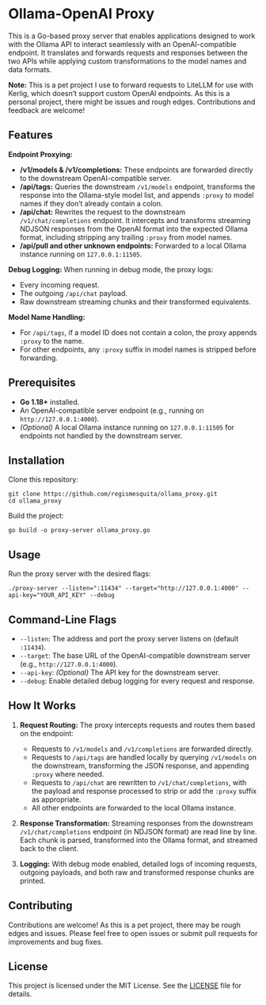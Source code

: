# Ollama-OpenAI Proxy

This is a Go-based proxy server that enables applications designed to work with the Ollama API to interact seamlessly with an OpenAI-compatible endpoint. It translates and forwards requests and responses between the two APIs while applying custom transformations to the model names and data formats.

**Note:** This is a pet project I use to forward requests to LiteLLM for use with Kerlig, which doesn’t support custom OpenAI endpoints. As this is a personal project, there might be issues and rough edges. Contributions and feedback are welcome!

## Features

**Endpoint Proxying:**
- **/v1/models & /v1/completions:** These endpoints are forwarded directly to the downstream OpenAI-compatible server.
- **/api/tags:** Queries the downstream `/v1/models` endpoint, transforms the response into the Ollama-style model list, and appends `:proxy` to model names if they don’t already contain a colon.
- **/api/chat:** Rewrites the request to the downstream `/v1/chat/completions` endpoint. It intercepts and transforms streaming NDJSON responses from the OpenAI format into the expected Ollama format, including stripping any trailing `:proxy` from model names.
- **/api/pull and other unknown endpoints:** Forwarded to a local Ollama instance running on `127.0.0.1:11505`.

**Debug Logging:**
When running in debug mode, the proxy logs:
- Every incoming request.
- The outgoing `/api/chat` payload.
- Raw downstream streaming chunks and their transformed equivalents.

**Model Name Handling:**
- For `/api/tags`, if a model ID does not contain a colon, the proxy appends `:proxy` to the name.
- For other endpoints, any `:proxy` suffix in model names is stripped before forwarding.

## Prerequisites

- **Go 1.18+** installed.
- An OpenAI-compatible server endpoint (e.g., running on `http://127.0.0.1:4000`).
- *(Optional)* A local Ollama instance running on `127.0.0.1:11505` for endpoints not handled by the downstream server.

## Installation

Clone this repository:

```
git clone https://github.com/regismesquita/ollama_proxy.git
cd ollama_proxy
```

Build the project:

```
go build -o proxy-server ollama_proxy.go
```

## Usage

Run the proxy server with the desired flags:

```
./proxy-server --listen=":11434" --target="http://127.0.0.1:4000" --api-key="YOUR_API_KEY" --debug
```

## Command-Line Flags

- `--listen`: The address and port the proxy server listens on (default `:11434`).
- `--target`: The base URL of the OpenAI-compatible downstream server (e.g., `http://127.0.0.1:4000`).
- `--api-key`: *(Optional)* The API key for the downstream server.
- `--debug`: Enable detailed debug logging for every request and response.

## How It Works

1. **Request Routing:**
   The proxy intercepts requests and routes them based on the endpoint:
   - Requests to `/v1/models` and `/v1/completions` are forwarded directly.
   - Requests to `/api/tags` are handled locally by querying `/v1/models` on the downstream, transforming the JSON response, and appending `:proxy` where needed.
   - Requests to `/api/chat` are rewritten to `/v1/chat/completions`, with the payload and response processed to strip or add the `:proxy` suffix as appropriate.
   - All other endpoints are forwarded to the local Ollama instance.

2. **Response Transformation:**
   Streaming responses from the downstream `/v1/chat/completions` endpoint (in NDJSON format) are read line by line. Each chunk is parsed, transformed into the Ollama format, and streamed back to the client.

3. **Logging:**
   With debug mode enabled, detailed logs of incoming requests, outgoing payloads, and both raw and transformed response chunks are printed.

## Contributing

Contributions are welcome! As this is a pet project, there may be rough edges and issues. Please feel free to open issues or submit pull requests for improvements and bug fixes.

## License

This project is licensed under the MIT License. See the [LICENSE](LICENSE) file for details.
